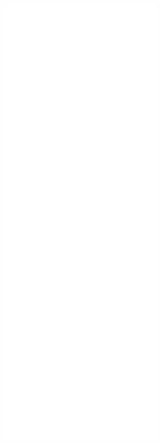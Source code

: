 
<div style="display: flex; flex-wrap: wrap;">
<div style="display: flex; flex-wrap: wrap;">
  <img src="metrics.plugin.languages.indepth.svg" alt="In-depth Languages" width="600" style="vertical-align: top; margin-right: 2px;"/>
  <img src="contributions.svg" alt="Contributions" width="600" style="vertical-align: top;"/>

  <img src="metrics.plugin.activity.svg" alt="Plugin Activity" width="600" style="vertical-align: top;"/>
</div>
  <img src="github-metrics.svg" alt="GitHub Metrics" width="750" style="vertical-align: top; margin-right: 2px;"/>
</div>


